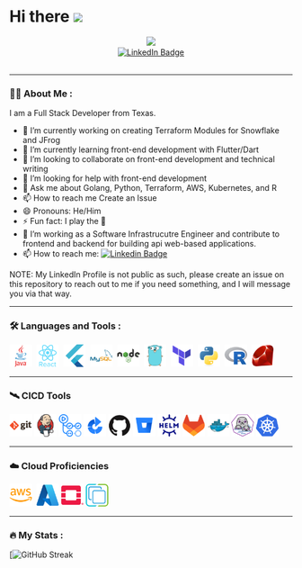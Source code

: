 <h1>
  Hi there
  <img src="https://media.giphy.com/media/hvRJCLFzcasrR4ia7z/giphy.gif" width="30px"/>
</h1>

<div id="header" align="center">
  <img src="https://media.giphy.com/media/rhZr8u3cvxe0ksf1ej/giphy.gif?cid=ecf05e47l11krnheiar8mbe2qozou7q6ryjahp0jnefrxq6s&ep=v1_gifs_search&rid=giphy.gif&ct=g" width="300"/>
</div>

<div id="badges" align="center">
  <a href="https://www.linkedin.com/in/richard-barrett-026062114">
    <img src="https://img.shields.io/badge/LinkedIn-blue?style=for-the-badge&logo=linkedin&logoColor=white" alt="LinkedIn Badge"/>
  </a>
</div>

<div id="header" align="center">
  <img src="https://komarev.com/ghpvc/?username=Richard-Barrett&style=flat-square&color=blue" alt=""/>
</div>

---

### :man_technologist: About Me :

I am a Full Stack Developer from Texas.

- 🔭 I’m currently working on creating Terraform Modules for Snowflake and JFrog
- 🌱 I’m currently learning front-end development with Flutter/Dart
- 👯 I’m looking to collaborate on front-end development and technical writing
- 🤔 I’m looking for help with front-end development
- 💬 Ask me about Golang, Python, Terraform, AWS, Kubernetes, and R
- 📫 How to reach me Create an Issue
- 😄 Pronouns: He/Him
- ⚡ Fun fact: I play the 🎸
- 📡 I’m working as a Software Infrastrucutre Engineer and contribute to frontend and backend for building api web-based applications.
- 📫 How to reach me: [![Linkedin Badge](https://img.shields.io/badge/-Richard-blue?style=flat&logo=Linkedin&logoColor=white)](https://www.linkedin.com/in/richard-barrett-026062114)

NOTE: My LinkedIn Profile is not public as such, please create an issue on this repository  to reach out to me if you need something, and I will message you via that way.

---

### :hammer_and_wrench: Languages and Tools :

<div>
  <img src="https://github.com/devicons/devicon/blob/master/icons/java/java-original-wordmark.svg" title="Java" alt="Java" width="40" height="40"/>&nbsp;
  <img src="https://github.com/devicons/devicon/blob/master/icons/react/react-original-wordmark.svg" title="React" alt="React" width="40" height="40"/>&nbsp;
  <img src="https://github.com/devicons/devicon/blob/master/icons/flutter/flutter-original.svg" title="Flutter" alt="Flutter" width="40" height="40"/>&nbsp;
  <img src="https://github.com/devicons/devicon/blob/master/icons/mysql/mysql-original-wordmark.svg" title="MySQL"  alt="MySQL" width="40" height="40"/>&nbsp;
  <img src="https://github.com/devicons/devicon/blob/master/icons/nodejs/nodejs-original-wordmark.svg" title="NodeJS" alt="NodeJS" width="40" height="40"/>&nbsp;
  <img src="https://github.com/devicons/devicon/blob/master/icons/go/go-original.svg" title="AWS" alt="AWS" width="40" height="40"/>&nbsp;
  <img src="https://github.com/devicons/devicon/blob/master/icons/terraform/terraform-original.svg" title="AWS" alt="AWS" width="40" height="40"/>&nbsp;
  <img src="https://github.com/devicons/devicon/blob/master/icons/python/python-original.svg" title="AWS" alt="AWS" width="40" height="40"/>&nbsp;
  <img src="https://github.com/devicons/devicon/blob/master/icons/r/r-original.svg" title="AWS" alt="AWS" width="40" height="40"/>&nbsp;
  <img src="https://github.com/devicons/devicon/blob/master/icons/ruby/ruby-original.svg" title="AWS" alt="AWS" width="40" height="40"/>&nbsp;
</div>

---

### 🛰️ CICD Tools

<div>
  <img src="https://github.com/devicons/devicon/blob/master/icons/git/git-original-wordmark.svg" title="Git" **alt="Git" width="40" height="40"/>
  <img src="https://github.com/devicons/devicon/blob/master/icons/jenkins/jenkins-original.svg" title="Git" **alt="Git" width="40" height="40"/>
  <img src="https://github.com/devicons/devicon/blob/master/icons/githubactions/githubactions-original.svg" title="Git" **alt="Git" width="40" height="40"/>
  <img src="https://github.com/devicons/devicon/blob/master/icons/bamboo/bamboo-original.svg" title="Git" **alt="Git" width="40" height="40"/>
  <img src="https://github.com/devicons/devicon/blob/master/icons/github/github-original.svg" title="Git" **alt="Git" width="40" height="40"/>
  <img src="https://github.com/devicons/devicon/blob/master/icons/bitbucket/bitbucket-original.svg" title="Git" **alt="Git" width="40" height="40"/>
  <img src="https://github.com/devicons/devicon/blob/master/icons/helm/helm-original.svg" title="Git" **alt="Git" width="40" height="40"/>
  <img src="https://github.com/devicons/devicon/blob/master/icons/gitlab/gitlab-original.svg" title="Git" **alt="Git" width="40" height="40"/>
  <img src="https://github.com/devicons/devicon/blob/master/icons/docker/docker-original.svg" title="Git" **alt="Git" width="40" height="40"/>
  <img src="https://github.com/devicons/devicon/blob/master/icons/podman/podman-original.svg" title="Git" **alt="Git" width="40" height="40"/>
  <img src="https://github.com/devicons/devicon/blob/master/icons/kubernetes/kubernetes-original.svg" title="Git" **alt="Git" width="40" height="40"/>
</div>

---

### ☁️ Cloud Proficiencies

<div>
  <img src="https://github.com/devicons/devicon/blob/master/icons/amazonwebservices/amazonwebservices-plain-wordmark.svg" title="AWS" alt="AWS" width="40" height="40"/>&nbsp;
  <img src="https://github.com/devicons/devicon/blob/master/icons/azure/azure-original.svg" **alt="Git" width="40" height="40"/>
  <img src="https://github.com/devicons/devicon/blob/master/icons/openstack/openstack-original.svg" **alt="Git" width="40" height="40"/>
  <img src="https://github.com/devicons/devicon/blob/master/icons/vsphere/vsphere-original.svg" **alt="Git" width="40" height="40"/>
</div>

---

### :fire: My Stats :

[![GitHub Streak](https://github-readme-streak-stats.herokuapp.com/?user=Richard-Barrett)

<!--
**Richard-Barrett/Richard-Barrett** is a ✨ _special_ ✨ repository because its `README.md` (this file) appears on your GitHub profile.

Here are some ideas to get you started:

- 🔭 I’m currently working on creating Terraform Modules for Snowflake and JFrog
- 🌱 I’m currently learning front-end development with Flutter/Dart
- 👯 I’m looking to collaborate on front-end development
- 🤔 I’m looking for help with front-end development
- 💬 Ask me about Golang, Python, Terraform, AWS, Kubernetes, and R
- 📫 How to reach me Create an Issue
- 😄 Pronouns: He/Him
- ⚡ Fun fact: I play the 🎸
-->
